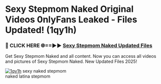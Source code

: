 # Sexy Stepmom Naked Original Videos 0nlyFans Leaked - Files Updated! (1qy1h)

<h3>🔴 CLICK HERE 🌐==►► <a href="https://tinyurl.com/up5wt9bj" rel="nofollow">Sexy Stepmom Naked Updated Files</a></h3>

Get Sexy Stepmom Naked and all content. Now you can access all videos and pictures of Sexy Stepmom Naked. New Updated Files 2025!

[![1qy1h](https://i.imgur.com/ABiUzMV.gif)](https://tinyurl.com/up5wt9bj)
sexy naked stepmom<br>
naked latina stepmom